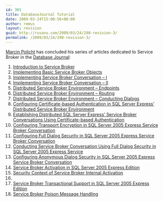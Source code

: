 ```yaml
---
id: 301
title: DatabaseJournal Tutorial
date: 2009-03-24T15:00:56+00:00
author: remus
layout: revision
guid: http://rusanu.com/2009/03/24/298-revision-3/
permalink: /2009/03/24/298-revision-3/
---
```

[Marcin Policht](http://www.databasejournal.com/article.php/1503191) has concluded his series of articles dedicated to Service Broker in the <a href="http://www.databasejournal.com" target="_blank">Database Journal</a>:

  1. <a href="http://www.databasejournal.com/features/mssql/article.php/3757581/SQL-Server-2005-Express-Edition---Part-26---Introduction-to-Service-Broker.htm" target="_blank">Introduction to Service Broker</a>
  2. <a href="http://www.databasejournal.com/features/mssql/article.php/3759311/SQL-Server-2005-Express-Edition---Part-27---Implementing-Basic-Service-Broker-Objects.htm" target="_blank">Implementing Basic Service Broker Objects</a>
  3. <a href="http://www.databasejournal.com/features/mssql/article.php/3762261/SQL-Server-2005-Express-Edition---Part-28---Implementing-Service-Broker-Conversation.htm" target="_blank">Implementing Service Broker Conversation &#8211; I</a>
  4.  <a href="http://www.databasejournal.com/features/mssql/article.php/3765151/SQL-Server-2005-Express-Edition---Part-29---Implementing-Service-Broker-Conversation.htm" target="_blank">Implementing Service Broker Conversation &#8211; II</a>
  5. <a href="http://www.databasejournal.com/features/mssql/article.php/3769551/SQL-Server-2005-Express-Edition---Part-30---Distributed-Service-Broker-Environment---Endpoints.htm" target="_blank">Distributed Service Broker Environment &#8211; Endpoints</a>
  6. <a href="http://www.databasejournal.com/features/mssql/article.php/3771651/SQL-Server-2005-Express-Edition---Part-31---Distributed-Service-Broker-Environment---Routing.htm" target="_blank">Distributed Service Broker Environment &#8211; Routing</a>
  7. <a href="http://www.databasejournal.com/features/mssql/article.php/3773556/SQL-Server-2005-Express-Edition---Part-32---Distributed-Service-Broker-Environment---Conducting-Dialogs.htm" target="_blank">Distributed Service Broker Environment &#8211; Conducting Dialogs</a>
  8. <a href="http://www.databasejournal.com/features/mssql/article.php/3778581/Configuring-Certificate-based-Authentication-in-SQL-Server-Express-Distributed-Service-Broker-Environment.htm" target="_blank">Configuring Certificate-based Authentication in SQL Server Express&#8217; Distributed Service Broker Environment</a>
  9. <a href="http://www.databasejournal.com/features/mssql/article.php/3782951/Establishing-Distributed-SQL-Server-Express-Service-Broker-Conversations-Using-Certificate-based-Authentication.htm" target="_blank">Establishing Distributed SQL Server Express&#8217; Service Broker Conversations Using Certificate-based Authentication</a>
 10. <a href="http://www.databasejournal.com/features/mssql/article.php/3786686/Configuring-Transport-Encryption-in-SQL-Server-2005-Express-Service-Broker-Conversation.htm" target="_blank">Configuring Transport Encryption in SQL Server 2005 Express Service Broker Conversation</a>
 11. <a href="http://www.databasejournal.com/features/mssql/article.php/3788636/Configuring-Full-Dialog-Security-in-SQL-Server-2005-Express-Service-Broker-Conversation.htm" target="_blank">Configuring Full Dialog Security in SQL Server 2005 Express Service Broker Conversation</a>
 12. <a href="http://www.databasejournal.com/features/mssql/article.php/3788696/Conducting-Service-Broker-Conversation-Using-Full-Dialog-Security-in-SQL-Server-2005-Express-Service.htm" target="_blank">Conducting Service Broker Conversation Using Full Dialog Security in SQL Server 2005 Express Service</a>
 13. <a href="http://www.databasejournal.com/features/mssql/article.php/3795051/Configuring-Anonymous-Dialog-Security-in-SQL-Server-2005-Express-Service-Broker-Conversation.htm" target="_blank">Configuring Anonymous Dialog Security in SQL Server 2005 Express Service Broker Conversation</a>
 14. <a href="http://www.databasejournal.com/features/mssql/article.php/3797991/Service-Broker-Activation-in-SQL-Server-2005-Express-Edition.htm" target="_blank">Service Broker Activation in SQL Server 2005 Express Edition</a>
 15. <a href="http://www.databasejournal.com/features/mssql/article.php/3800181/Security-Context-of-Service-Broker-Internal-Activation.htm" target="_blank">Security Context of Service Broker Internal Activation</a>
 16. <a href="http://www.databasejournal.com/features/mssql/article.php/3802786/Service-Broker-Transactional-Support-in-SQL-Server-2005-Express-Edition.htm" target="_blank"></a>
 17. <a href="" target="_blank">Service Broker Transactional Support in SQL Server 2005 Express Edition</a>
 18. <a href="http://www.databasejournal.com/features/mssql/article.php/3808556/article.htm" target="_blank">Service Broker Poison Message Handling</a>